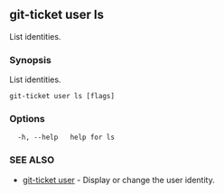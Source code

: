 ## git-ticket user ls

List identities.

### Synopsis

List identities.

```
git-ticket user ls [flags]
```

### Options

```
  -h, --help   help for ls
```

### SEE ALSO

* [git-ticket user](git-ticket_user.md)	 - Display or change the user identity.

